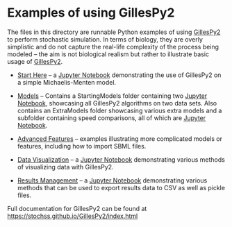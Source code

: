 Examples of using GillesPy2
===========================

The files in this directory are runnable Python examples of using [GillesPy2](https://github.com/gillesPy2/GillesPy2) to perform stochastic simulation.  In terms of biology, they are overly simplistic and do not capture the real-life complexity of the process being modeled &ndash; the aim is not biological realism but rather to illustrate basic usage of [GillesPy2](https://github.com/gillesPy2/GillesPy2).

* [Start Here](StartHere.ipynb) &ndash; a [Jupyter Notebook](https://jupyter-notebook.readthedocs.io/en/stable/) demonstrating the use of GillesPy2 on a simple Michaelis-Menten model.

* [Models](Models) &ndash; Contains a StartingModels folder containing two [Jupyter Notebook](https://jupyter-notebook.readthedocs.io/en/stable/), showcasing all GillesPy2 algorithms on two data sets. Also contains an ExtraModels folder showcasing various extra models and a subfolder containing speed comparisons, all of which are [Jupyter Notebook](https://jupyter-notebook.readthedocs.io/en/stable/).

* [Advanced Features](AdvancedFeatures) &ndash; examples illustrating more complicated models or features, including how to import SBML files.

* [Data Visualization](DataVisualization.ipynb) &ndash; a [Jupyter Notebook](https://jupyter-notebook.readthedocs.io/en/stable/) demonstrating various methods of visualizing data with GillesPy2.

* [Results Management](ResultsManagement.ipynb) &ndash; a [Jupyter Notebook](https://jupyter-notebook.readthedocs.io/en/stable/) demonstrating various methods that can be used to export results data to CSV as well as pickle files.

Full documentation for GillesPy2 can be found at https://stochss.github.io/GillesPy2/index.html
